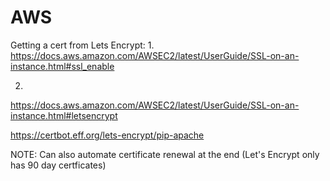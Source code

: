 # AWS


Getting a cert from Lets Encrypt:
1.
https://docs.aws.amazon.com/AWSEC2/latest/UserGuide/SSL-on-an-instance.html#ssl_enable

2.
https://docs.aws.amazon.com/AWSEC2/latest/UserGuide/SSL-on-an-instance.html#letsencrypt

https://certbot.eff.org/lets-encrypt/pip-apache


NOTE: Can also automate certificate renewal at the end (Let's Encrypt only has 90 day certficates)
